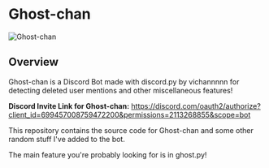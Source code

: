 # Ghost-chan

![Ghost-chan](https://i.imgur.com/3Lgs39V.png)

## Overview

Ghost-chan is a Discord Bot made with discord.py by vichannnnn for detecting deleted user mentions and other miscellaneous features!

**Discord Invite Link for Ghost-chan:** https://discord.com/oauth2/authorize?client_id=699457008759472200&permissions=2113268855&scope=bot

This repository contains the source code for Ghost-chan and some other random stuff I've added to the bot. 

The main feature you're probably looking for is in ghost.py!




